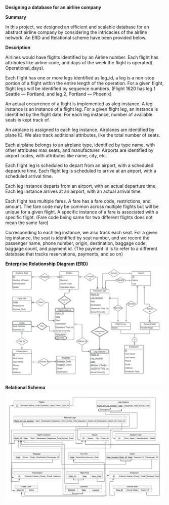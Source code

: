 **Designing a database for an airline company**

**Summary**

In this project, we designed an efficient and scalable database for an abstract airline company by considering the intricacies of the airline network. An ERD and Relational scheme have been provided below.

**Description**

Airlines would have flights identified by an Airline number. Each flight has attributes like airline code, and days of the week the flight is operated( Operational_days).

Each flight has one or more legs identified as leg_id, a leg is a non-stop portion of a flight within the entire length of the operation. For a given flight, flight legs will be identified by sequence numbers. (Flight 1620 has leg 1 Seattle — Portland, and leg 2, Portland — Phoenix)

An actual occurrence of a flight is implemented as aleg instance. A leg instance is an instance of a flight leg. For a given flight leg, an instance is identified by the flight date. For each leg instance, number of available seats is kept track of.

An airplane is assigned to each leg instance. Airplanes are identified by plane ID. We also track additional attributes, like the total number of seats.

Each airplane belongs to an airplane type, identified by type name, with other attributes max seats, and manufacturer. Airports are identified by airport codes, with attributes like name, city, etc.

Each flight leg is scheduled to depart from an airport, with a scheduled departure time. Each flight leg is scheduled to arrive at an airport, with a scheduled arrival time.

Each leg instance departs from an airport, with an actual departure time, Each leg instance arrives at an airport, with an actual arrival time.

Each flight has multiple fares. A fare has a fare code, restrictions, and amount. The fare code may be common across multiple flights but will be unique for a given flight. A specific instance of a fare is associated with a specific flight. (Fare code being same for two different flights does not mean the same fare)

Corresponding to each leg instance, we also track each seat. For a given leg instance, the seat is identified by seat number, and we record the passenger name, phone number, origin, destination, baggage code, baggage count, and payment id. (The payment id is to refer to a different database that tracks reservations, payments, and so on)

**Enterprise Relationship Diagram (ERD)**
![ERD](ERD.png)
**Relational Schema**
![Relational_Schema](Relational_Schema.png)

